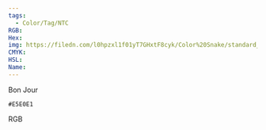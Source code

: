 ```yaml
---
tags:
  - Color/Tag/NTC
RGB:
Hex:
img: https://filedn.com/l0hpzxl1f01yT7GHxtF8cyk/Color%20Snake/standard_csv_to_svg/E5E0E1.svg
CMYK:
HSL:
Name:
---
```

Bon Jour
```palette
#E5E0E1
```
RGB
